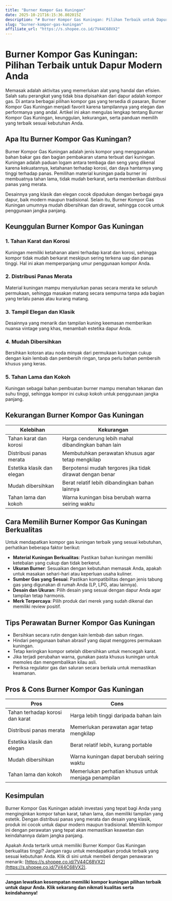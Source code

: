 ```yaml
---
title: "Burner Kompor Gas Kuningan"
date: 2025-10-21T16:15:36.802015Z
description: "# Burner Kompor Gas Kuningan: Pilihan Terbaik untuk Dapur Modern Anda..."
slug: "burner-kompor-gas-kuningan"
affiliate_url: "https://s.shopee.co.id/7V44C68VX2"
---
```

# Burner Kompor Gas Kuningan: Pilihan Terbaik untuk Dapur Modern Anda

Memasak adalah aktivitas yang memerlukan alat yang handal dan efisien. Salah satu perangkat yang tidak bisa dipisahkan dari dapur adalah kompor gas. Di antara berbagai pilihan kompor gas yang tersedia di pasaran, Burner Kompor Gas Kuningan menjadi favorit karena tampilannya yang elegan dan performanya yang andal. Artikel ini akan mengulas lengkap tentang Burner Kompor Gas Kuningan, keunggulan, kekurangan, serta panduan memilih yang terbaik sesuai kebutuhan Anda.

## Apa Itu Burner Kompor Gas Kuningan?

Burner Kompor Gas Kuningan adalah jenis kompor yang menggunakan bahan bakar gas dan bagian pembakaran utama terbuat dari kuningan. Kuningan adalah paduan logam antara tembaga dan seng yang dikenal karena kekuatannya, ketahanan terhadap korosi, dan daya hantarnya yang tinggi terhadap panas. Pemilihan material kuningan pada burner ini membuatnya tahan lama, tidak mudah berkarat, serta memberikan distribusi panas yang merata.

Desainnya yang klasik dan elegan cocok dipadukan dengan berbagai gaya dapur, baik modern maupun tradisional. Selain itu, Burner Kompor Gas Kuningan umumnya mudah dibersihkan dan dirawat, sehingga cocok untuk penggunaan jangka panjang.

## Keunggulan Burner Kompor Gas Kuningan

### 1. Tahan Karat dan Korosi

Kuningan memiliki ketahanan alami terhadap karat dan korosi, sehingga kompor tidak mudah berkarat meskipun sering terkena uap dan panas tinggi. Hal ini akan memperpanjang umur penggunaan kompor Anda.

### 2. Distribusi Panas Merata

Material kuningan mampu menyalurkan panas secara merata ke seluruh permukaan, sehingga masakan matang secara sempurna tanpa ada bagian yang terlalu panas atau kurang matang.

### 3. Tampil Elegan dan Klasik

Desainnya yang menarik dan tampilan kuning keemasan memberikan nuansa vintage yang khas, menambah estetika dapur Anda.

### 4. Mudah Dibersihkan

Bersihkan kotoran atau noda minyak dari permukaan kuningan cukup dengan kain lembab dan pembersih ringan, tanpa perlu bahan pembersih khusus yang keras.

### 5. Tahan Lama dan Kokoh

Kuningan sebagai bahan pembuatan burner mampu menahan tekanan dan suhu tinggi, sehingga kompor ini cukup kokoh untuk penggunaan jangka panjang.

## Kekurangan Burner Kompor Gas Kuningan

| Kelebihan | Kekurangan |
|------------|--------------|
| Tahan karat dan korosi | Harga cenderung lebih mahal dibandingkan bahan lain |
| Distribusi panas merata | Membutuhkan perawatan khusus agar tetap mengkilap |
| Estetika klasik dan elegan | Berpotensi mudah tergores jika tidak dirawat dengan benar |
| Mudah dibersihkan | Berat relatif lebih dibandingkan bahan lainnya |
| Tahan lama dan kokoh | Warna kuningan bisa berubah warna seiring waktu |

## Cara Memilih Burner Kompor Gas Kuningan Berkualitas

Untuk mendapatkan kompor gas kuningan terbaik yang sesuai kebutuhan, perhatikan beberapa faktor berikut:

- **Material Kuningan Berkualitas**: Pastikan bahan kuningan memiliki ketebalan yang cukup dan tidak berkerut.
- **Ukuran Burner**: Sesuaikan dengan kebutuhan memasak Anda, apakah untuk masakan sehari-hari atau keperluan usaha kuliner.
- **Sumber Gas yang Sesuai**: Pastikan kompatibilitas dengan jenis tabung gas yang digunakan di rumah Anda (LP, LPG, atau lainnya).
- **Desain dan Ukuran**: Pilih desain yang sesuai dengan dapur Anda agar tampilan tetap harmonis.
- **Merk Terpercaya**: Pilih produk dari merek yang sudah dikenal dan memiliki review positif.

## Tips Perawatan Burner Kompor Gas Kuningan

- Bersihkan secara rutin dengan kain lembab dan sabun ringan.
- Hindari penggunaan bahan abrasif yang dapat menggores permukaan kuningan.
- Tetap keringkan kompor setelah dibersihkan untuk mencegah karat.
- Jika terjadi perubahan warna, gunakan pasta khusus kuningan untuk memoles dan mengembalikan kilau asli.
- Periksa regulator gas dan saluran secara berkala untuk memastikan keamanan.

## Pros & Cons Burner Kompor Gas Kuningan

| Pros                                                | Cons                                              |
|------------------------------------------------------|---------------------------------------------------|
| Tahan terhadap korosi dan karat                    | Harga lebih tinggi daripada bahan lain          |
| Distribusi panas merata                            | Memerlukan perawatan agar tetap mengkilap     |
| Estetika klasik dan elegan                         | Berat relatif lebih, kurang portable           |
| Mudah dibersihkan                                 | Warna kuningan dapat berubah seiring waktu     |
| Tahan lama dan kokoh                              | Memerlukan perhatian khusus untuk menjaga penampilan |

## Kesimpulan

Burner Kompor Gas Kuningan adalah investasi yang tepat bagi Anda yang menginginkan kompor tahan karat, tahan lama, dan memiliki tampilan yang estetik. Dengan distribusi panas yang merata dan desain yang klasik, produk ini cocok untuk dapur modern maupun tradisional. Memilih kompor ini dengan perawatan yang tepat akan memastikan keawetan dan keindahannya dalam jangka panjang.

Apakah Anda tertarik untuk memiliki Burner Kompor Gas Kuningan berkualitas tinggi? Jangan ragu untuk mendapatkan produk terbaik yang sesuai kebutuhan Anda. Klik di sini untuk membeli dengan penawaran menarik: [https://s.shopee.co.id/7V44C68VX2](https://s.shopee.co.id/7V44C68VX2).

---

**Jangan lewatkan kesempatan memiliki kompor kuningan pilihan terbaik untuk dapur Anda. Klik sekarang dan nikmati kualitas serta keindahannya!**